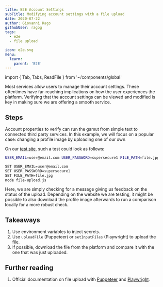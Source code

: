 ```yaml
---
title: E2E Account Settings
subTitle: Modifying account settings with a file upload
date: 2020-07-22
author: Giovanni Rago
githubUser: ragog
tags:
  - e2e
  - file upload

icon: e2e.svg
menu:
  learn:
    parent: 'E2E'
---
```


import { Tab, Tabs, ReadFile } from '~/components/global'

Most services allow users to manage their account settings. These oftentimes have far-reaching implications on how the user experiences the platform. Verifying that the account settings can be viewed and modified is key in making sure we are offering a smooth service.

<!-- more -->

## Steps

Account properties to verify can run the gamut from simple text to connected third party services. In this example, we will focus on a popular case: changing a profile image by uploading one of our own.

On our [test site](https://danube-webshop.herokuapp.com/), such a test could look as follows:

<Tabs>
<Tab title="Puppeteer">

<ReadFile filename="samples/puppeteer/file-upload.js" />

</Tab>
<Tab title="Playwright">

<ReadFile filename="samples/playwright/file-upload.js" />

</Tab>
</Tabs>

<Tabs>
<Tab title="MacOS">

```sh
USER_EMAIL=user@email.com USER_PASSWORD=supersecure1 FILE_PATH=file.jpg node file-upload.js
```

</Tab>
<Tab title="Windows">

```sh
SET USER_EMAIL=user@email.com
SET USER_PASSWORD=supersecure1
SET FILE_PATH=file.jpg
node file-upload.js
```

</Tab>
</Tabs>

Here, we are simply checking for a message giving us feedback on the status of the upload. Depending on the website we are testing, it might be possible to also download the profile image afterwards to run a comparison locally for a more robust check.

## Takeaways

1. Use environment variables to inject secrets.
2. Use `uploadFile` (Puppeteer) or `setInputFiles` (Playwright) to upload the file.
3. If possible, download the file from the platform and compare it with the one that was just uploaded.

## Further reading

1. Official documentation on file upload with [Puppeteer](https://pptr.dev/#?product=Puppeteer&version=v5.2.1&show=api-elementhandleuploadfilefilepaths) and [Playwright](https://playwright.dev/#version=v1.3.0&path=docs%2Fapi.md&q=elementhandlesetinputfilesfiles-options).
